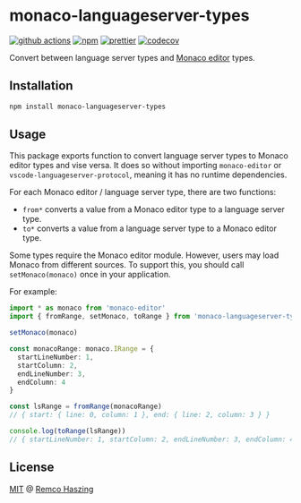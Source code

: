 # monaco-languageserver-types

[![github actions](https://github.com/remcohaszing/monaco-languageserver-types/actions/workflows/ci.yaml/badge.svg)](https://github.com/remcohaszing/monaco-languageserver-types/actions/workflows/ci.yaml)
[![npm](https://img.shields.io/npm/v/monaco-languageserver-types)](https://www.npmjs.com/package/monaco-languageserver-types)
[![prettier](https://img.shields.io/badge/code_style-prettier-ff69b4.svg)](https://prettier.io)
[![codecov](https://codecov.io/gh/remcohaszing/monaco-languageserver-types/branch/main/graph/badge.svg)](https://codecov.io/gh/remcohaszing/monaco-languageserver-types)

Convert between language server types and [Monaco editor](https://microsoft.github.io/monaco-editor)
types.

## Installation

```sh
npm install monaco-languageserver-types
```

## Usage

This package exports function to convert language server types to Monaco editor types and vise
versa. It does so without importing `monaco-editor` or `vscode-languageserver-protocol`, meaning it
has no runtime dependencies.

For each Monaco editor / language server type, there are two functions:

- `from*` converts a value from a Monaco editor type to a language server type.
- `to*` converts a value from a language server type to a Monaco editor type.

Some types require the Monaco editor module. However, users may load Monaco from different sources.
To support this, you should call `setMonaco(monaco)` once in your application.

For example:

```typescript
import * as monaco from 'monaco-editor'
import { fromRange, setMonaco, toRange } from 'monaco-languageserver-types'

setMonaco(monaco)

const monacoRange: monaco.IRange = {
  startLineNumber: 1,
  startColumn: 2,
  endLineNumber: 3,
  endColumn: 4
}

const lsRange = fromRange(monacoRange)
// { start: { line: 0, column: 1 }, end: { line: 2, column: 3 } }

console.log(toRange(lsRange))
// { startLineNumber: 1, startColumn: 2, endLineNumber: 3, endColumn: 4 }
```

## License

[MIT](LICENSE.md) @ [Remco Haszing](https://github.com/remcohaszing)
